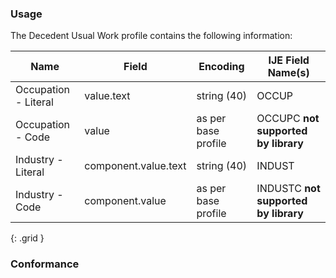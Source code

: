 ### Usage

The Decedent Usual Work profile contains the following information:


| **Name** |  **Field**   |  **Encoding**  |  **IJE Field Name(s)**  |
| ---------------| ------------------------ | ------------- | ------------------- |
| Occupation - Literal   | value.text  | string (40) | OCCUP  |
| Occupation - Code      | value  | as per base profile  | OCCUPC  **not supported by library** |
| Industry - Literal     | component.value.text  |  string (40)  | INDUST  |
| Industry - Code        | component.value  | as per base profile  | INDUSTC  **not supported by library** |
{: .grid }


### Conformance
